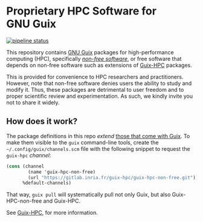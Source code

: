 Proprietary HPC Software for GNU Guix
=========================================

[![pipeline status](https://guix.bordeaux.inria.fr/jobset/guix-hpc-non-free/badge.svg)](https://guix.bordeaux.inria.fr/jobset/guix-hpc-non-free)

This repository contains [GNU Guix](https://gnu.org/s/guix) packages for
high-performance computing (HPC), specifically [_non-free
software_](https://www.gnu.org/philosophy/free-software-even-more-important.html),
or free software that depends on non-free software such as extensions of
[Guix-HPC](https://gitlab.inria.fr/guix-hpc/guix-hpc) packages.

This is provided for convenience to HPC researchers and practitioners.
However, note that non-free software denies users the ability to study
and modify it.  Thus, these packages are detrimental to user freedom and
to proper scientific review and experimentation.  As such, we kindly
invite you not to share it widely.

## How does it work?

The package definitions in this repo _extend_ [those that come with
Guix](https://hpc.guix.info/browse).  To make them visible to the
`guix` command-line tools, create the `~/.config/guix/channels.scm` file
with the following snippet to request the `guix-hpc` _channel_:

```scheme
(cons (channel
        (name 'guix-hpc-non-free)
        (url "https://gitlab.inria.fr/guix-hpc/guix-hpc-non-free.git"))
      %default-channels)
```

That way, `guix pull` will systematically pull not only Guix, but also
Guix-HPC-non-free and Guix-HPC.

See [Guix-HPC](https://gitlab.inria.fr/guix-hpc/guix-hpc), for more
information.
